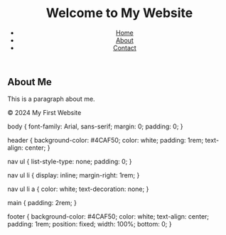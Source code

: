 <!DOCTYPE html>
<html lang="en">
<head>
    <meta charset="UTF-8">
    <meta name="viewport" content="width=device-width, initial-scale=1.0">
    <title>My First Website</title>
    <link rel="stylesheet" href="styles.css">
</head>
<body>
    <header>
        <h1>Welcome to My Website</h1>
        <nav>
            <ul>
                <li><a href="#">Home</a></li>
                <li><a href="#">About</a></li>
                <li><a href="#">Contact</a></li>
            </ul>
        </nav>
    </header>
    <main>
        <section>
            <h2>About Me</h2>
            <p>This is a paragraph about me.</p>
        </section>
    </main>
    <footer>
        <p>&copy; 2024 My First Website</p>
    </footer>
</body>
</html>
body {
    font-family: Arial, sans-serif;
    margin: 0;
    padding: 0;
}

header {
    background-color: #4CAF50;
    color: white;
    padding: 1rem;
    text-align: center;
}

nav ul {
    list-style-type: none;
    padding: 0;
}

nav ul li {
    display: inline;
    margin-right: 1rem;
}

nav ul li a {
    color: white;
    text-decoration: none;
}

main {
    padding: 2rem;
}

footer {
    background-color: #4CAF50;
    color: white;
    text-align: center;
    padding: 1rem;
    position: fixed;
    width: 100%;
    bottom: 0;
}
